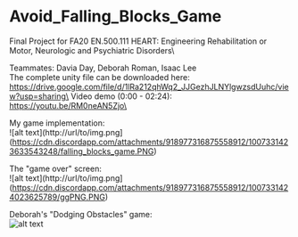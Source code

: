 # Avoid_Falling_Blocks_Game
Final Project for FA20 EN.500.111 HEART: Engineering Rehabilitation or Motor, Neurologic and Psychiatric Disorders\

Teammates: Davia Day, Deborah Roman, Isaac Lee\
The complete unity file can be downloaded here: https://drive.google.com/file/d/1lRa212qhWq2_JJGezhJLNYlgwzsdUuhc/view?usp=sharing\
Video demo (0:00 - 02:24): https://youtu.be/RM0neAN5Zjo\

My game implementation:\
![alt text](http://url/to/img.png](https://cdn.discordapp.com/attachments/918977316875558912/1007331423633543248/falling_blocks_game.PNG)

The "game over" screen:\
![alt text](http://url/to/img.png](https://cdn.discordapp.com/attachments/918977316875558912/1007331424023625789/ggPNG.PNG)

Deborah's "Dodging Obstacles" game:\
![alt text](https://cdn.discordapp.com/attachments/918977316875558912/1007331423251873923/deborah_3.PNG)
